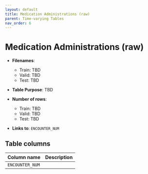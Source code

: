 ```yaml
---
layout: default
title: Medication Administrations (raw)
parent: Time-varying Tables
nav_order: 6
---
```


# Medication Administrations (raw)

- **Filenames**: 
    -	Train: TBD
    -	Valid: TBD
    -	Test: TBD


- **Table Purpose**: TBD
 
- **Number of rows**: 
    - Train: TBD
    -	Valid: TBD
    -	Test: TBD

- **Links to**: `ENCOUNTER_NUM`
 
 
## Table columns
 
| Column name |  Description |
| ----------- | ------------ |
| `ENCOUNTER_NUM` | |
